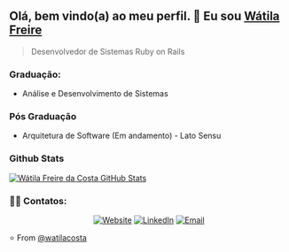 ## Olá, bem vindo(a) ao meu perfil. 👋 Eu sou [Wátila Freire](http://watilacosta.com.br)
> Desenvolvedor de Sistemas Ruby on Rails

### Graduação:
- Análise e Desenvolvimento de Sistemas
### Pós Graduação
- Arquitetura de Software (Em andamento) - Lato Sensu

### Github Stats

[![Wátila Freire da Costa GitHub Stats](https://github-readme-stats.vercel.app/api?username=watilacosta&show_icons=true&count_private=true)](https://github.com/watilacosta)

<h3> 🤝🏻 Contatos:</h3>

<p align="center">
<a href="https://www.watilacosta.com.br" target="_blank"><img alt="Website" src="https://img.shields.io/badge/Website-www.watilacosta.com.br-red?style=flat&logo=google-chrome"></a>
<a href="https://www.linkedin.com/in/watilacosta/" target="_blank"><img alt="LinkedIn" src="https://img.shields.io/badge/LinkedIn-@watilacosta-green?style=flat&logo=linkedin"></a>
<a href="mailto:watilafreire26@gmail.com"><img alt="Email" src="https://img.shields.io/badge/Email-watilafreire26@gmail.com-blue?style=flat&logo=gmail"></a>
</p>


⭐️ From [@watilacosta](https://github.com/watilacosta)

